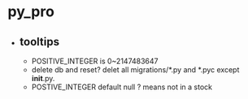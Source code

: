 # py_pro

- ## tooltips
    - POSITIVE_INTEGER is 0~2147483647
    - delete db and reset? delet all migrations/*.py and *.pyc except __init__.py.
    - POSTIVE_INTEGER default null ? means not in a stock
